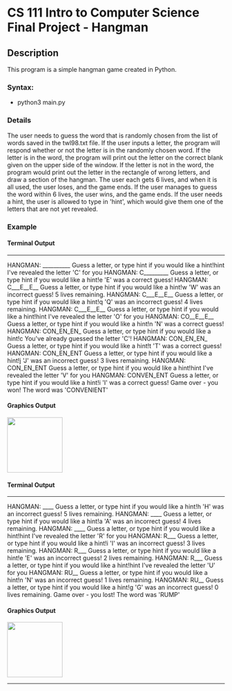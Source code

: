 # CS 111 Intro to Computer Science Final Project - Hangman

## Description

This program is a simple hangman game created in Python.

### Syntax: 

* python3 main.py

### Details

The user needs to guess the word that is randomly chosen from the list of words saved in the twl98.txt file. 
If the user inputs a letter, the program will respond whether or not the letter is in the randomly chosen word. 
If the letter is in the word, the program will print out the letter on the correct blank given on the upper side of the window. 
If the letter is not in the word, the program would print out the letter in the rectangle of wrong letters, and draw a section of the hangman. 
The user each gets 6 lives, and when it is all used, the user loses, and the game ends. 
If the user manages to guess the word within 6 lives, the user wins, and the game ends. 
If the user needs a hint, the user is allowed to type in 'hint', which would give them one of the letters that are not yet revealed. 

### Example 

#### Terminal Output
---------------------------------

HANGMAN: __________
Guess a letter, or type hint if you would like a hint!hint
I've revealed the letter 'C' for you
HANGMAN: C_________
Guess a letter, or type hint if you would like a hint!e
'E' was a correct guess!
HANGMAN: C___E__E__
Guess a letter, or type hint if you would like a hint!w
'W' was an incorrect guess! 5 lives remaining.
HANGMAN: C___E__E__
Guess a letter, or type hint if you would like a hint!q
'Q' was an incorrect guess! 4 lives remaining.
HANGMAN: C___E__E__
Guess a letter, or type hint if you would like a hint!hint
I've revealed the letter 'O' for you
HANGMAN: CO__E__E__
Guess a letter, or type hint if you would like a hint!n
'N' was a correct guess!
HANGMAN: CON_EN_EN_
Guess a letter, or type hint if you would like a hint!c
You've already guessed the letter 'C'!
HANGMAN: CON_EN_EN_
Guess a letter, or type hint if you would like a hint!t
'T' was a correct guess!
HANGMAN: CON_EN_ENT
Guess a letter, or type hint if you would like a hint!j
'J' was an incorrect guess! 3 lives remaining.
HANGMAN: CON_EN_ENT
Guess a letter, or type hint if you would like a hint!hint
I've revealed the letter 'V' for you
HANGMAN: CONVEN_ENT
Guess a letter, or type hint if you would like a hint!i
'I' was a correct guess!
Game over - you won! The word was 'CONVENIENT'

#### Graphics Output 

<img src="hangman/exampleWin.png" width="128"/>

#### Terminal Output
---------------------------------

HANGMAN: ____
Guess a letter, or type hint if you would like a hint!h
'H' was an incorrect guess! 5 lives remaining.
HANGMAN: ____
Guess a letter, or type hint if you would like a hint!a
'A' was an incorrect guess! 4 lives remaining.
HANGMAN: ____
Guess a letter, or type hint if you would like a hint!hint
I've revealed the letter 'R' for you
HANGMAN: R___
Guess a letter, or type hint if you would like a hint!i
'I' was an incorrect guess! 3 lives remaining.
HANGMAN: R___
Guess a letter, or type hint if you would like a hint!e
'E' was an incorrect guess! 2 lives remaining.
HANGMAN: R___
Guess a letter, or type hint if you would like a hint!hint
I've revealed the letter 'U' for you
HANGMAN: RU__
Guess a letter, or type hint if you would like a hint!n
'N' was an incorrect guess! 1 lives remaining.
HANGMAN: RU__
Guess a letter, or type hint if you would like a hint!g
'G' was an incorrect guess! 0 lives remaining.
Game over - you lost! The word was 'RUMP'

#### Graphics Output 

<img src="hangman/exampleLose.png" width="128"/>

---------------------------------